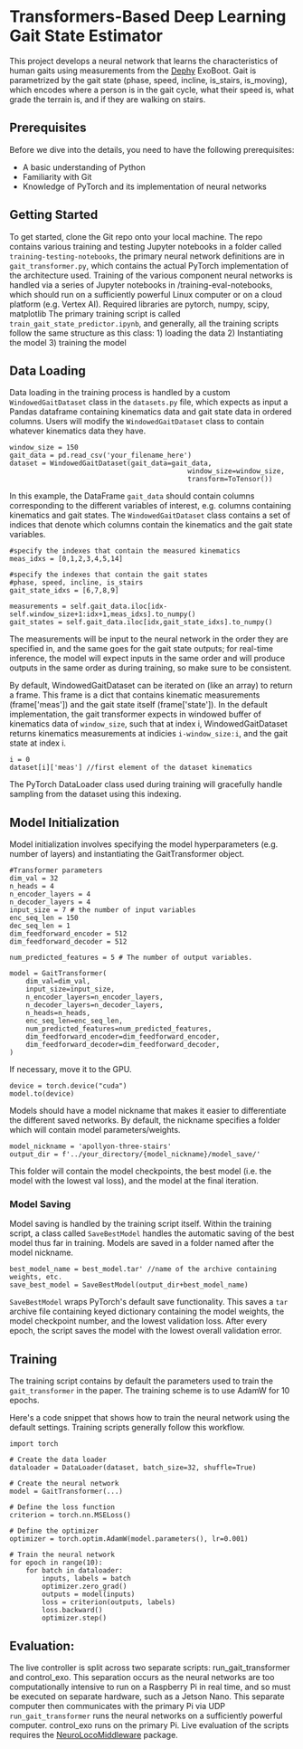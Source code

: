 # Transformers-Based Deep Learning Gait State Estimator

This project develops a neural network that learns the characteristics of human gaits using measurements from the [Dephy](https://www.dephy.com) ExoBoot. Gait is parametrized by the gait state (phase, speed, incline, is_stairs, is_moving), which encodes where a person is in the gait cycle, what their speed is, what grade the terrain is, and if they are walking on stairs.


## Prerequisites

Before we dive into the details, you need to have the following prerequisites:

- A basic understanding of Python
- Familiarity with Git
- Knowledge of PyTorch and its implementation of neural networks

## Getting Started
To get started, clone the Git repo onto your local machine. The repo contains various training and testing Jupyter notebooks in a folder called `training-testing-notebooks`, the primary neural network definitions are in `gait_transformer.py`, which contains the actual PyTorch implementation of the architecture used. Training of the various component neural networks is handled via a series of Jupyter notebooks in /training-eval-notebooks, which should run on a sufficiently powerful Linux computer or on a cloud platform (e.g. Vertex AI). Required libraries are pytorch, numpy, scipy, matplotlib The primary training script is called `train_gait_state_predictor.ipynb`, and generally, all the training scripts follow the same structure as this class: 1) loading the data 2) Instantiating the model 3) training the model 

## Data Loading
Data loading in the training process is handled by a custom `WindowedGaitDataset` class in the `datasets.py` file, which expects as input a Pandas dataframe containing kinematics data and gait state data in ordered columns. Users will modify the `WindowedGaitDataset` class to contain whatever kinematics data they have. 

    window_size = 150
    gait_data = pd.read_csv('your_filename_here')
    dataset = WindowedGaitDataset(gait_data=gait_data,
                                                window_size=window_size,
                                                transform=ToTensor())


In this example, the DataFrame `gait_data` should contain columns corresponding to the different variables of interest, e.g. columns containing kinematics and gait states. The `WindowedGaitDataset` class contains a set of indices that denote which columns contain the kinematics and the gait state variables.


    #specify the indexes that contain the measured kinematics
    meas_idxs = [0,1,2,3,4,5,14]

    #specify the indexes that contain the gait states
    #phase, speed, incline, is_stairs
    gait_state_idxs = [6,7,8,9]    

    measurements = self.gait_data.iloc[idx-self.window_size+1:idx+1,meas_idxs].to_numpy()
    gait_states = self.gait_data.iloc[idx,gait_state_idxs].to_numpy()


The measurements will be input to the neural network in the order they are specified in, and the same goes for the gait state outputs; for real-time inference, the model will expect inputs in the same order and will produce outputs in the same order as during training, so make sure to be consistent.

By default, WindowedGaitDataset can be iterated on (like an array) to return a frame. This frame is a dict that contains kinematic measurements (frame['meas']) and the gait state itself (frame['state']). In the default implementation, the gait transformer expects in windowed buffer of kinematics data of `window_size`, such that at index i, WindowedGaitDataset returns kinematics measurements at indicies `i-window_size:i`, and the gait state at index i.

    i = 0
    dataset[i]['meas'] //first element of the dataset kinematics

The PyTorch DataLoader class used during training will gracefully handle sampling from the dataset using this indexing.


## Model Initialization

Model initialization involves specifying the model hyperparameters (e.g. number of layers) and instantiating the GaitTransformer object. 

    #Transformer parameters
    dim_val = 32 
    n_heads = 4
    n_encoder_layers = 4 
    n_decoder_layers = 4
    input_size = 7 # the number of input variables
    enc_seq_len = 150 
    dec_seq_len = 1 
    dim_feedforward_encoder = 512
    dim_feedforward_decoder = 512

    num_predicted_features = 5 # The number of output variables. 

    model = GaitTransformer(
        dim_val=dim_val,
        input_size=input_size, 
        n_encoder_layers=n_encoder_layers,
        n_decoder_layers=n_decoder_layers,
        n_heads=n_heads,
        enc_seq_len=enc_seq_len,
        num_predicted_features=num_predicted_features,
        dim_feedforward_encoder=dim_feedforward_encoder,
        dim_feedforward_decoder=dim_feedforward_decoder,
    )


If necessary, move it to the GPU.

    device = torch.device("cuda")
    model.to(device)

Models should have a model nickname that makes it easier to differentiate the different saved networks. By default, the nickname specifies a folder which will contain model parameters/weights.

    model_nickname = 'apollyon-three-stairs'
    output_dir = f'../your_directory/{model_nickname}/model_save/'

This folder will contain the model checkpoints, the best model (i.e. the model with the lowest val loss), and the model at the final iteration. 

### Model Saving
Model saving is handled by the training script itself. Within the training script, a class called `SaveBestModel` handles the automatic saving of the best model thus far in training. Models are saved in a folder named after the model nickname. 

    best_model_name = best_model.tar' //name of the archive containing weights, etc.
    save_best_model = SaveBestModel(output_dir+best_model_name)


`SaveBestModel` wraps PyTorch's default save functionality. This saves a `tar` archive file containing keyed dictionary containing the model weights, the model checkpoint number, and the lowest validation loss. After every epoch, the script saves the model with the lowest overall validation error.

## Training
The training script contains by default the parameters used to train the `gait_transformer` in the paper. The training scheme is to use AdamW for 10 epochs. 

Here's a code snippet that shows how to train the neural network using the default settings. Training scripts generally follow this workflow.

    import torch

    # Create the data loader
    dataloader = DataLoader(dataset, batch_size=32, shuffle=True)

    # Create the neural network
    model = GaitTransformer(...)

    # Define the loss function
    criterion = torch.nn.MSELoss()

    # Define the optimizer
    optimizer = torch.optim.AdamW(model.parameters(), lr=0.001)

    # Train the neural network
    for epoch in range(10):
        for batch in dataloader:
            inputs, labels = batch
            optimizer.zero_grad()
            outputs = model(inputs)
            loss = criterion(outputs, labels)
            loss.backward()
            optimizer.step()


## Evaluation:

The live controller is split across two separate scripts: run_gait_transformer and control_exo. This separation occurs as the neural networks are too computationally intensive to run on a Raspberry Pi in real time, and so must be executed on separate hardware, such as a Jetson Nano. This separate computer then communicates with the primary Pi via UDP `run_gait_transformer` runs the neural networks on a sufficiently powerful computer. control_exo runs on the primary Pi. Live evaluation of the scripts requires the [NeuroLocoMiddleware](https://pypi.org/project/NeuroLocoMiddleware/) package.





